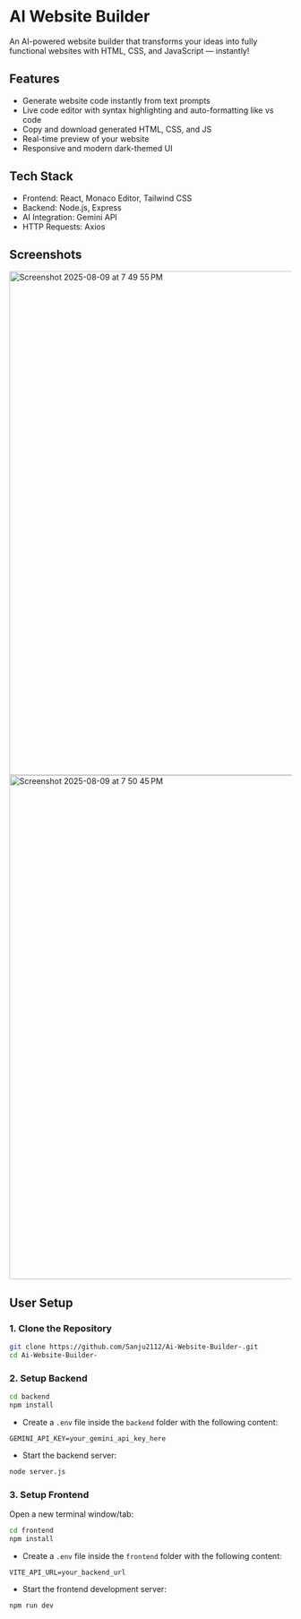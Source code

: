 # AI Website Builder

An AI-powered website builder that transforms your ideas into fully functional websites with HTML, CSS, and JavaScript — instantly!

## Features

- Generate website code instantly from text prompts  
- Live code editor with syntax highlighting and auto-formatting like vs code 
- Copy and download generated HTML, CSS, and JS  
- Real-time preview of your website  
- Responsive and modern dark-themed UI  

## Tech Stack

- Frontend: React, Monaco Editor, Tailwind CSS  
- Backend: Node.js, Express  
- AI Integration: Gemini API  
- HTTP Requests: Axios

## Screenshots 

<img width="1440" height="900" alt="Screenshot 2025-08-09 at 7 49 55 PM" src="https://github.com/user-attachments/assets/c9da79d3-7053-40e5-a26f-3de15f81e922" />
<img width="1440" height="900" alt="Screenshot 2025-08-09 at 7 50 45 PM" src="https://github.com/user-attachments/assets/274b945a-5bf4-48ec-a856-5032bffbc829" />

## User Setup
### 1. Clone the Repository
```bash
git clone https://github.com/Sanju2112/Ai-Website-Builder-.git
cd Ai-Website-Builder-
````

### 2. Setup Backend

```bash
cd backend
npm install
```

* Create a `.env` file inside the `backend` folder with the following content:

```
GEMINI_API_KEY=your_gemini_api_key_here
```

* Start the backend server:

```bash
node server.js
```

### 3. Setup Frontend

Open a new terminal window/tab:

```bash
cd frontend
npm install
```

* Create a `.env` file inside the `frontend` folder with the following content:

```
VITE_API_URL=your_backend_url
```

* Start the frontend development server:

```bash
npm run dev
```




